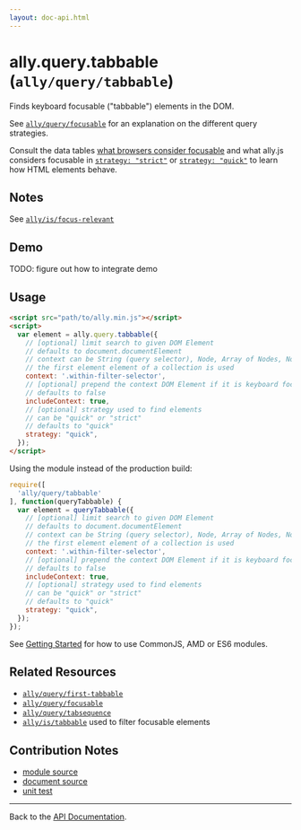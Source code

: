 ```yaml
---
layout: doc-api.html
---
```


# ally.query.tabbable (`ally/query/tabbable`)

Finds keyboard focusable ("tabbable") elements in the DOM.

See [`ally/query/focusable`](./focusable.md) for an explanation on the different query strategies.

Consult the data tables [what browsers consider focusable](../../data-tables/focusable.md) and what ally.js considers focusable in [`strategy: "strict"`](../../data-tables/focusable.strict.md) or [`strategy: "quick"`](../../data-tables/focusable.quick.md) to learn how HTML elements behave.


## Notes

See [`ally/is/focus-relevant`](../is/focus-relevant.md#Notes)


## Demo

TODO: figure out how to integrate demo


## Usage

```html
<script src="path/to/ally.min.js"></script>
<script>
  var element = ally.query.tabbable({
    // [optional] limit search to given DOM Element
    // defaults to document.documentElement
    // context can be String (query selector), Node, Array of Nodes, NodeList, HTMLCollection
    // the first element element of a collection is used
    context: '.within-filter-selector',
    // [optional] prepend the context DOM Element if it is keyboard focusable
    // defaults to false
    includeContext: true,
    // [optional] strategy used to find elements
    // can be "quick" or "strict"
    // defaults to "quick"
    strategy: "quick",
  });
</script>
```

Using the module instead of the production build:

```js
require([
  'ally/query/tabbable'
], function(queryTabbable) {
  var element = queryTabbable({
    // [optional] limit search to given DOM Element
    // defaults to document.documentElement
    // context can be String (query selector), Node, Array of Nodes, NodeList, HTMLCollection
    // the first element element of a collection is used
    context: '.within-filter-selector',
    // [optional] prepend the context DOM Element if it is keyboard focusable
    // defaults to false
    includeContext: true,
    // [optional] strategy used to find elements
    // can be "quick" or "strict"
    // defaults to "quick"
    strategy: "quick",
  });
});
```

See [Getting Started](../../getting-started.md) for how to use CommonJS, AMD or ES6 modules.


## Related Resources

* [`ally/query/first-tabbable`](first-tabbable.md)
* [`ally/query/focusable`](focusable.md)
* [`ally/query/tabsequence`](tabsequence.md)
* [`ally/is/tabbable`](../is/tabbable.md) used to filter focusable elements


## Contribution Notes

* [module source](https://github.com/medialize/ally.js/blob/master/src/query/tabbable.js)
* [document source](https://github.com/medialize/ally.js/blob/master/docs/api/query/tabbable.md)
* [unit test](https://github.com/medialize/ally.js/blob/master/test/unit/query.tabbable.test.js)


---

Back to the [API Documentation](../README.md).

